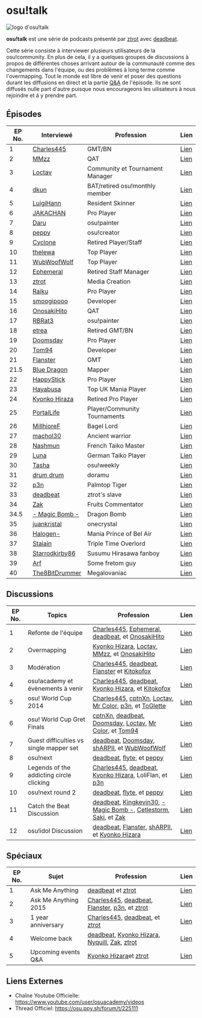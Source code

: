 # osu!talk

![logo d'osu!talk](osu!talk.jpg "logo d'osu!talk")

**osu!talk** est une série de podcasts présenté par [ztrot](https://osu.ppy.sh/u/6347) avec [deadbeat](https://osu.ppy.sh/u/128370).

Cette série consiste à interviewer plusieurs utilisateurs de la osu!community.
En plus de cela, il y a quelques groupes de discussions à propos de différentes choses arrivant autour de la communauté comme des changements dans l'équipe, ou des problèmes à long terme comme l'overmapping.
Tout le monde est libre de venir et poser des questions durant les diffusions en direct et la partie [Q&A](https://en.wikipedia.org/wiki/Q%26A) de l'épisode.
Ils ne sont diffusés nulle part d'autre puisque nous encourageons les uilisateurs à nous rejoindre et à y prendre part.

Épisodes
--------

| EP No. | Interviewé                                                     | Profession                       | Lien                                                                |
|--------|----------------------------------------------------------------|----------------------------------|---------------------------------------------------------------------|
| 1      | [Charles445](https://osu.ppy.sh/u/85000)                       | GMT/BN                           | [Lien](https://www.youtube.com/watch?v=e8lhBtcPbjw)                 |
| 2      | [MMzz](https://osu.ppy.sh/u/128993)                            | QAT                              | [Lien](https://www.youtube.com/watch?v=fBBQ4bwNZcY)                 |
| 3      | [Loctav](https://osu.ppy.sh/u/71366)                           | Community et Tournament Manager  | [Lien](https://www.youtube.com/watch?v=gxZtxmUvDoQ)                 |
| 4      | [dkun](https://osu.ppy.sh/u/154400)                            | BAT/retired osu!monthly member   | [Lien](https://www.youtube.com/watch?v=_nFI71fG7-c)                 |
| 5      | [LuigiHann](https://osu.ppy.sh/u/1079)                         | Resident Skinner                 | [Lien](https://www.youtube.com/watch?v=OVjq9ko83t0)                 |
| 6      | [JAKACHAN](https://osu.ppy.sh/u/718696)                        | Pro Player                       | [Lien](https://www.youtube.com/watch?v=WXFMggx94e0)                 |
| 7      | [Daru](https://osu.ppy.sh/u/32480)                             | osu!painter                      | [Lien](https://www.youtube.com/watch?v=eBFaLRXmfYc)                 |
| 8      | [peppy](https://osu.ppy.sh/u/2)                                | osu!creator                      | [Lien](https://www.youtube.com/watch?v=x7vdW5uZutU)                 |
| 9      | [Cyclone](https://osu.ppy.sh/u/18589)                          | Retired Player/Staff             | [Lien](https://www.youtube.com/watch?v=jPUSY0FMw2E)                 |
| 10     | [thelewa](https://osu.ppy.sh/u/475021)                         | Top Player                       | [Lien](https://www.youtube.com/watch?v=N7P-J-5LJzk)                 |
| 11     | [WubWoofWolf](https://osu.ppy.sh/u/39828)                      | Top Player                       | [Lien](https://www.youtube.com/watch?v=XYzKlfvQt-w)                 |
| 12     | [Ephemeral](https://osu.ppy.sh/u/102335)                       | Retired Staff Manager            | [Lien](https://www.youtube.com/watch?v=eXWmjo0-oyM)                 |
| 13     | [ztrot](https://osu.ppy.sh/u/6347)                             | Media Creation                   | [Lien](https://www.youtube.com/watch?v=8COmLt0IBRs)                 |
| 14     | [Raiku](https://osu.ppy.sh/u/1525538)                          | Pro Player                       | [Lien](https://www.youtube.com/watch?v=5P9FaFrS0CM)                 |
| 15     | [smoogipooo](https://osu.ppy.sh/u/1040328)                     | Developer                        | [Lien](https://www.youtube.com/watch?v=vG1yx1xVQsk)                 |
| 16     | [OnosakiHito](https://osu.ppy.sh/u/290128)                     | QAT                              | [Lien](https://www.youtube.com/watch?v=ZYby7r3YNPg)                 |
| 17     | [RBRat3](https://osu.ppy.sh/u/307202)                          | osu!painter                      | [Lien](https://www.youtube.com/watch?v=kSotXmkCN4I)                 |
| 18     | [etrea](https://osu.ppy.sh/u/33599)                            | Retired GMT/BN                   | [Lien](https://www.youtube.com/watch?v=dKEOVBiljdc)                 |
| 19     | [Doomsday](https://osu.ppy.sh/u/18983)                         | Pro Player                       | [Lien](https://www.youtube.com/watch?v=0C74QeEcn_4)                 |
| 20     | [Tom94](https://osu.ppy.sh/u/1857058)                          | Developer                        | [Lien](https://www.youtube.com/watch?v=ONnUrG4jrto)                 |
| 21     | [Flanster](https://osu.ppy.sh/u/447818)                        | GMT                              | [Lien](https://www.youtube.com/watch?v=nvGP5x9ZseM)                 |
| 21.5   | [Blue Dragon](https://osu.ppy.sh/u/19048)                      | Mapper                           | [Lien](https://puu.sh/cmOO3/a737a268da.mp3)                         |
| 22     | [HappyStick](https://osu.ppy.sh/u/256802)                      | Pro Player                       | [Lien](https://www.youtube.com/watch?v=zhAHOreuYp4)                 |
| 23     | [Hayabusa](https://osu.ppy.sh/u/3104108)                       | Top UK Mania Player              | [Lien](https://www.youtube.com/watch?v=1C102Zzuyzg)                 |
| 24     | [Kyonko Hiraza](https://osu.ppy.sh/u/444868)                   | Retired Pro Player               | [Lien](https://www.youtube.com/watch?v=6RhBqhhn9F0)                 |
| 25     | [PortalLife](https://osu.ppy.sh/u/929134)                      | Player/Community Tournaments     | [Lien](https://www.youtube.com/watch?v=odGwuBwqcmc)                 |
| 26     | [MillhioreF](https://osu.ppy.sh/u/941094)                      | Bagel Lord                       | [Lien](https://www.youtube.com/watch?v=dO3kv8nutSI)                 |
| 27     | [machol30](https://osu.ppy.sh/u/5772)                          | Ancient warrior                  | [Lien](https://www.youtube.com/watch?v=PR-ItQJLQTE)                 |
| 28     | [Nashmun](https://osu.ppy.sh/u/49031)                          | French Taiko Master              | [Lien](https://www.youtube.com/watch?v=C8I81f2Gw1s)                 |
| 29     | [Luna](https://osu.ppy.sh/u/588007)                            | German Taiko Player              | [Lien](https://www.youtube.com/watch?v=5akyzJuLLFI)                 |
| 30     | [Tasha](https://osu.ppy.sh/u/1031958)                          | osu!weekly                       | [Lien](https://www.youtube.com/watch?v=9-TDEjfL1YQ)                 |
| 31     | [drum drum](https://osu.ppy.sh/u/4435526)                      | doramu                           | [Lien](https://www.youtube.com/watch?v=Pna9rIzlZKk)                 |
| 32     | [p3n](https://osu.ppy.sh/u/123703)                             | Palmtop Tiger                    | [Lien](https://www.youtube.com/watch?v=stWmOmJgmLE)                 |
| 33     | [deadbeat](https://osu.ppy.sh/u/128370)                        | ztrot's slave                    | [Lien](https://www.youtube.com/watch?v=LwsWUi94GmM)                 |
| 34     | [Zak](https://osu.ppy.sh/u/1375955)                            | Fruits Commentator               | [Lien](https://www.youtube.com/watch?v=VQ7MIshcA-E)                 |
| 34.5   | [- Magic Bomb -](https://osu.ppy.sh/u/3071175)                 | Dragon Bomb                      | [Lien](https://www.dropbox.com/s/zvc6jlb6zitepag/Dragon%20Bomb.mp3) |
| 35     | [juankristal](https://osu.ppy.sh/u/443656)                     | onecrystal                       | [Lien](https://www.youtube.com/watch?v=YiVCO2U4DLo)                 |
| 36     | [Halogen-](https://osu.ppy.sh/u/169992)                        | Mania Prince of Bel Air          | [Lien](https://www.youtube.com/watch?v=5E02YK5mNRk)                 |
| 37     | [Staiain](https://osu.ppy.sh/u/86188)                          | Triple Time Overlord             | [Lien](https://www.youtube.com/watch?v=_SJA69rqB6w)                 |
| 38     | [Starrodkirby86](https://osu.ppy.sh/u/410)                     | Susumu Hirasawa fanboy           | [Lien](https://www.youtube.com/watch?v=54VUzflrXws)                 |
| 39     | [Arf](https://osu.ppy.sh/u/3716999)                            | Some fretom guy                  | [Lien](https://www.youtube.com/watch?v=K9_4nzs5idM)                 |
| 40     | [The8BitDrummer](https://www.twitch.tv/the8bitdrummer/profile) | Megalovaniac                     | [Lien](https://www.youtube.com/watch?v=tuOv9E9QkJA)                 |


Discussions
-------------

| EP No. | Topics                                   | Profession                                                                                                                                                                                                                                                     | Lien                                                |
|--------|------------------------------------------|----------------------------------------------------------------------------------------------------------------------------------------------------------------------------------------------------------------------------------------------------------------|-----------------------------------------------------|
| 1      | Refonte de l'équipe                      | [Charles445](https://osu.ppy.sh/u/85000), [Ephemeral](https://osu.ppy.sh/u/102335), [deadbeat](https://osu.ppy.sh/u/128370), et [OnosakiHito](https://osu.ppy.sh/u/290128)                                                                                     | [Lien](https://www.youtube.com/watch?v=c10Jiq1xZus) |
| 2      | Overmapping                              | [Kyonko Hizara](https://osu.ppy.sh/u/444868), [Loctav](https://osu.ppy.sh/u/71366), [MMzz](https://osu.ppy.sh/u/128993), et [OnosakiHito](https://osu.ppy.sh/u/290128)                                                                                         | [Lien](https://www.youtube.com/watch?v=RepSYE3hN3A) |
| 3      | Modération                               | [Charles445](https://osu.ppy.sh/u/85000), [deadbeat](https://osu.ppy.sh/u/128370), [Flanster](https://osu.ppy.sh/u/447818) et [Kitokofox](https://osu.ppy.sh/u/1815420)                                                                                        | [Lien](https://www.youtube.com/watch?v=C1hvpnW5A7k) |
| 4      | osu!academy et évènements à venir        | [Charles445](https://osu.ppy.sh/u/85000), [deadbeat](https://osu.ppy.sh/u/128370), [Kyonko Hizara](https://osu.ppy.sh/u/444868), et [Kitokofox](https://osu.ppy.sh/u/1815420)                                                                                  | [Lien](https://www.youtube.com/watch?v=-N44vLwJ9oM) |
| 5      | osu! World Cup 2014                      | [Charles445](https://osu.ppy.sh/u/85000), [cptnXn](https://osu.ppy.sh/u/495272), [Loctav](https://osu.ppy.sh/u/71366), [Mr Color](https://osu.ppy.sh/u/116078), [p3n](https://osu.ppy.sh/u/123703), et [ToGlette](https://osu.ppy.sh/u/1076236)                | [Lien](https://www.youtube.com/watch?v=Tl0E8vqubjw) |
| 6      | osu! World Cup Gret Finals               | [cptnXn](https://osu.ppy.sh/u/495272), [deadbeat](https://osu.ppy.sh/u/128370), [Doomsday](https://osu.ppy.sh/u/18983), [Loctav](https://osu.ppy.sh/u/71366), [Mr Color](https://osu.ppy.sh/u/116078), et [Tom94](https://osu.ppy.sh/u/1857058)                | [Lien](https://www.youtube.com/watch?v=bl63NpUz_T8) |
| 7      | Guest difficulties vs single mapper set  | [deadbeat](https://osu.ppy.sh/u/128370), [Doomsday](https://osu.ppy.sh/u/18983), [shARPII](https://osu.ppy.sh/u/776257), et [WubWoofWolf](https://osu.ppy.sh/u/39828)                                                                                          | [Lien](https://www.youtube.com/watch?v=OMsHFRS662k) |
| 8      | osu!next                                 | [deadbeat](https://osu.ppy.sh/u/128370), [flyte](https://osu.ppy.sh/u/3103765), et [peppy](https://osu.ppy.sh/u/2)                                                                                                                                             | [Lien](https://www.youtube.com/watch?v=jBUNIDa427Q) |
| 9      | Legends of the addicting circle clicking | [Charles445](https://osu.ppy.sh/u/85000), [deadbeat](https://osu.ppy.sh/u/128370), [Kyonko Hizara](https://osu.ppy.sh/u/444868), LoliFlan, et [p3n](https://osu.ppy.sh/u/123703)                                                                               | [Lien](https://www.youtube.com/watch?v=tIEuc4DK_nM) |
| 10     | osu!next round 2                         | [deadbeat](https://osu.ppy.sh/u/128370), [flyte](https://osu.ppy.sh/u/3103765), et [peppy](https://osu.ppy.sh/u/2)                                                                                                                                             | [Lien](https://www.youtube.com/watch?v=tICLLkOlpno) |
| 11     | Catch the Beat Discussion                | [deadbeat](https://osu.ppy.sh/u/128370), [Kingkevin30](https://osu.ppy.sh/u/564334), [- Magic Bomb -](https://osu.ppy.sh/u/3071175), [Cetlestorm](https://osu.ppy.sh/u/6115166), [Saki](https://osu.ppy.sh/u/3026611), et [Zak](https://osu.ppy.sh/u/1375955)  | [Lien](https://www.youtube.com/watch?v=1SvUNLkcoQg) |
| 12     | osu!idol Discussion                      | [deadbeat](https://osu.ppy.sh/u/128370), [Flanster](https://osu.ppy.sh/u/447818), [shARPII](https://osu.ppy.sh/u/776257), et [Kyonko Hizara](https://osu.ppy.sh/u/444868)                                                                                      | [Lien](https://www.youtube.com/watch?v=gwtlGM1GpWM) |

Spéciaux
--------

| EP No. | Sujet                   | Profession                                                                                                                                                                                             | Lien                                                |
|--------|-------------------------|--------------------------------------------------------------------------------------------------------------------------------------------------------------------------------------------------------|-----------------------------------------------------|
| 1      | Ask Me Anything         | [deadbeat](https://osu.ppy.sh/u/128370) et [ztrot](https://osu.ppy.sh/u/6347)                                                                                                                          | [Lien](https://www.youtube.com/watch?v=A0xqa-vBPgY) |
| 2      | Ask Me Anything 2015    | [Charles445](https://osu.ppy.sh/u/85000), [deadbeat](https://osu.ppy.sh/u/128370), [Flanster](https://osu.ppy.sh/u/447818), [p3n](https://osu.ppy.sh/u/123703), et [ztrot](https://osu.ppy.sh/u/6347)  | [Lien](https://www.youtube.com/watch?v=a9An8cD18Co) |
| 3      | 1 year anniversary      | [Charles445](https://osu.ppy.sh/u/85000), [deadbeat](https://osu.ppy.sh/u/128370), et [ztrot](https://osu.ppy.sh/u/6347)                                                                               | [Lien](https://www.youtube.com/watch?v=AHU7RgGCB50) |
| 4      | Welcome back            | [deadbeat](https://osu.ppy.sh/u/128370), [Kyonko Hizara](https://osu.ppy.sh/u/444868), [Nyquill](https://osu.ppy.sh/u/682935), [Zak](https://osu.ppy.sh/u/1375955), [ztrot](https://osu.ppy.sh/u/6347) | [Lien](https://www.youtube.com/watch?v=mxXNNH5bnU4) |
| 5      | Upcoming events Q&amp;A | [Kyonko Hizara](https://osu.ppy.sh/u/444868)et [ztrot](https://osu.ppy.sh/u/6347)                                                                                                                      | [Lien](https://www.youtube.com/watch?v=-f9hGuNC4Jg) |

## Liens Externes

- Chaîne Youtube Officielle: <https://www.youtube.com/user/osuacademy/videos>
- Thread Officiel: <https://osu.ppy.sh/forum/t/225111>
